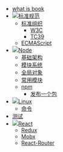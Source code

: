 - [what is book](README.md)
- ![](https://www.w3.org/favicon.ico)[标准规范](standard-specification/README.md)
  - [标准组织](standard-specification/standard-organization/README.md)
    - [W3C](standard-specification/standard-organization/w3c.md)
    - [TC39](standard-specification/standard-organization/tc39.md)
  - [ECMAScript](standard-specification/ecma.md)
- ![](https://nodejs.org/static/favicon.ico)[Node](node/README.md)
  - [基础架构](node/infrastructure.md)
  - [模块系统](node/module-system.md)
  - [全局对象](node/global-object.md)
  - [常用模块](node/common-module.md)
  - [npm](node/npm/README.md)
    - [发布一个包](node/npm/publish.md)
- ![](https://www.linux.org/favicon.ico)[Linux](linux/README.md)
  - [命令](linux/command.md)
- [测试](test.md)
- ![](https://reactjs.org/favicon.ico)[React](react/README.md)
  - [Redux](react/redux.md)
  - [Mobx](react/mobx.md)
  - [React-Router](react/react-router.md)
